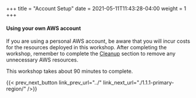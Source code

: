 +++
title = "Account Setup"
date =  2021-05-11T11:43:28-04:00
weight = 1
+++

#### Using your own AWS account

If you are using a personal AWS account, be aware that you will incur costs for the resources deployed in this workshop. After completing the workshop, remember to complete the [Cleanup](../../7-cleanup/) section to remove any unnecessary AWS resources.

This workshop takes about 90 minutes to complete. 

{{< prev_next_button link_prev_url="../" link_next_url="./1.1.1-primary-region/" />}}
